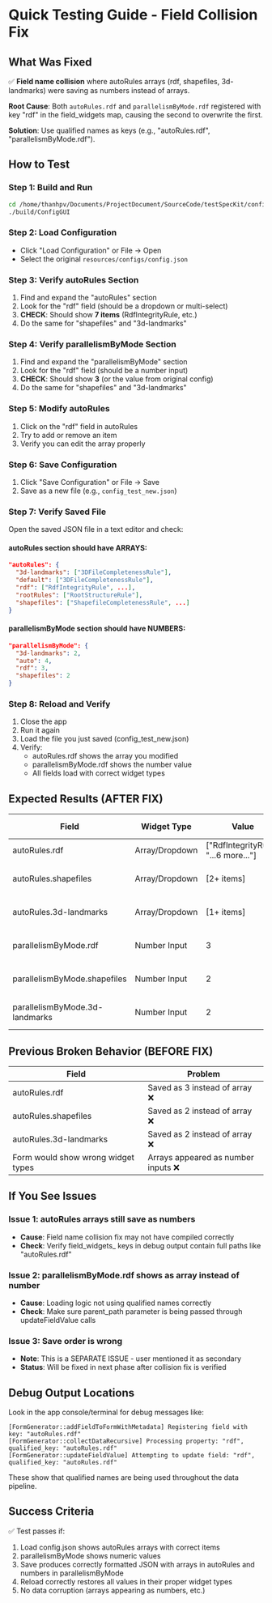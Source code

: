 # Quick Testing Guide - Field Collision Fix

## What Was Fixed
✅ **Field name collision** where autoRules arrays (rdf, shapefiles, 3d-landmarks) were saving as numbers instead of arrays.

**Root Cause**: Both `autoRules.rdf` and `parallelismByMode.rdf` registered with key "rdf" in the field_widgets map, causing the second to overwrite the first.

**Solution**: Use qualified names as keys (e.g., "autoRules.rdf", "parallelismByMode.rdf").

## How to Test

### Step 1: Build and Run
```bash
cd /home/thanhpv/Documents/ProjectDocument/SourceCode/testSpecKit/configGui
./build/ConfigGUI
```

### Step 2: Load Configuration
- Click "Load Configuration" or File → Open
- Select the original `resources/configs/config.json`

### Step 3: Verify autoRules Section
1. Find and expand the "autoRules" section
2. Look for the "rdf" field (should be a dropdown or multi-select)
3. **CHECK**: Should show **7 items** (RdfIntegrityRule, etc.)
4. Do the same for "shapefiles" and "3d-landmarks"

### Step 4: Verify parallelismByMode Section  
1. Find and expand the "parallelismByMode" section
2. Look for the "rdf" field (should be a number input)
3. **CHECK**: Should show **3** (or the value from original config)
4. Do the same for "shapefiles" and "3d-landmarks"

### Step 5: Modify autoRules
1. Click on the "rdf" field in autoRules
2. Try to add or remove an item
3. Verify you can edit the array properly

### Step 6: Save Configuration
1. Click "Save Configuration" or File → Save
2. Save as a new file (e.g., `config_test_new.json`)

### Step 7: Verify Saved File
Open the saved JSON file in a text editor and check:

#### autoRules section should have ARRAYS:
```json
"autoRules": {
  "3d-landmarks": ["3DFileCompletenessRule"],
  "default": ["3DFileCompletenessRule"],
  "rdf": ["RdfIntegrityRule", ...],
  "rootRules": ["RootStructureRule"],
  "shapefiles": ["ShapefileCompletenessRule", ...]
}
```

#### parallelismByMode section should have NUMBERS:
```json
"parallelismByMode": {
  "3d-landmarks": 2,
  "auto": 4,
  "rdf": 3,
  "shapefiles": 2
}
```

### Step 8: Reload and Verify
1. Close the app
2. Run it again
3. Load the file you just saved (config_test_new.json)
4. Verify:
   - autoRules.rdf shows the array you modified
   - parallelismByMode.rdf shows the number value
   - All fields load with correct widget types

## Expected Results (AFTER FIX)

| Field | Widget Type | Value | Expected Behavior |
|-------|-------------|-------|-------------------|
| autoRules.rdf | Array/Dropdown | ["RdfIntegrityRule", "...6 more..."] | ✅ Shows 7 items |
| autoRules.shapefiles | Array/Dropdown | [2+ items] | ✅ Shows array items |
| autoRules.3d-landmarks | Array/Dropdown | [1+ items] | ✅ Shows array items |
| parallelismByMode.rdf | Number Input | 3 | ✅ Shows numeric value |
| parallelismByMode.shapefiles | Number Input | 2 | ✅ Shows numeric value |
| parallelismByMode.3d-landmarks | Number Input | 2 | ✅ Shows numeric value |

## Previous Broken Behavior (BEFORE FIX)
| Field | Problem |
|-------|---------|
| autoRules.rdf | Saved as 3 instead of array ❌ |
| autoRules.shapefiles | Saved as 2 instead of array ❌ |
| autoRules.3d-landmarks | Saved as 2 instead of array ❌ |
| Form would show wrong widget types | Arrays appeared as number inputs ❌ |

## If You See Issues

### Issue 1: autoRules arrays still save as numbers
- **Cause**: Field name collision fix may not have compiled correctly
- **Check**: Verify field_widgets_ keys in debug output contain full paths like "autoRules.rdf"

### Issue 2: parallelismByMode.rdf shows as array instead of number
- **Cause**: Loading logic not using qualified names correctly  
- **Check**: Make sure parent_path parameter is being passed through updateFieldValue calls

### Issue 3: Save order is wrong
- **Note**: This is a SEPARATE ISSUE - user mentioned it as secondary
- **Status**: Will be fixed in next phase after collision fix is verified

## Debug Output Locations
Look in the app console/terminal for debug messages like:
```
[FormGenerator::addFieldToFormWithMetadata] Registering field with key: "autoRules.rdf"
[FormGenerator::collectDataRecursive] Processing property: "rdf", qualified_key: "autoRules.rdf"
[FormGenerator::updateFieldValue] Attempting to update field: "rdf", qualified_key: "autoRules.rdf"
```

These show that qualified names are being used throughout the data pipeline.

## Success Criteria
✅ Test passes if:
1. Load config.json shows autoRules arrays with correct items
2. parallelismByMode shows numeric values  
3. Save produces correctly formatted JSON with arrays in autoRules and numbers in parallelismByMode
4. Reload correctly restores all values in their proper widget types
5. No data corruption (arrays appearing as numbers, etc.)
